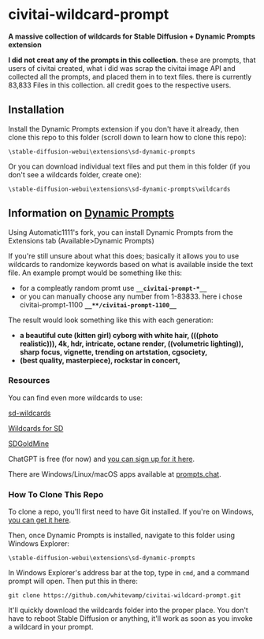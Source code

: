 # civitai-wildcard-prompt
**A massive collection of wildcards for Stable Diffusion + Dynamic Prompts extension**

**I did not creat any of the prompts in this collection.** these are prompts, that users of civitai created, what i did was scrap the civitai image API and collected all the prompts, and placed them in to text files. there is currently 83,833 Files in this collection. all credit goes to the respective users.  

## Installation

Install the Dynamic Prompts extension if you don't have it already, then clone this repo to this folder (scroll down to learn how to clone this repo):

`\stable-diffusion-webui\extensions\sd-dynamic-prompts`

Or you can download individual text files and put them in this folder (if you don't see a wildcards folder, create one):

`\stable-diffusion-webui\extensions\sd-dynamic-prompts\wildcards`

## Information on [Dynamic Prompts](https://github.com/adieyal/sd-dynamic-prompts)

Using Automatic1111's fork, you can install Dynamic Prompts from the Extensions tab (Available>Dynamic Prompts)

If you're still unsure about what this does; basically it allows you to use wildcards to randomize keywords based on what is available inside the text file. An example prompt would be something like this:

 - for a compleatly random promt use **`__civitai-prompt-*__`** 
  - or you can manually choose any number from 1-83833. here i chose civitai-prompt-1100 **`__**/civitai-prompt-1100__`**

The result would look something like this with each generation:

- **a beautiful cute (kitten girl) cyborg with white hair, (((photo realistic))), 4k, hdr, intricate, octane render, ((volumetric lighting)), sharp focus, vignette, trending on artstation, cgsociety,**  
- **(best quality, masterpiece), rockstar in concert,**

### Resources

You can find even more wildcards to use:

[sd-wildcards](https://github.com/mattjaybe/sd-wildcards)

[Wildcards for SD](https://github.com/themartiantourist/Wildcards-for-SD)

[SDGoldMine](https://rentry.org/sdgoldmine#wildcards)

ChatGPT is free (for now) and [you can sign up for it here](https://openai.com/blog/chatgpt/).

There are Windows/Linux/macOS apps available at [prompts.chat](https://prompts.chat/).


### How To Clone This Repo

To clone a repo, you'll first need to have Git installed. If you're on Windows, [you can get it here](https://gitforwindows.org/).

Then, once Dynamic Prompts is installed, navigate to this folder using Windows Explorer:

`\stable-diffusion-webui\extensions\sd-dynamic-prompts`

In Windows Explorer's address bar at the top, type in `cmd`, and a command prompt will open.  Then put this in there:

`git clone https://github.com/whitevamp/civitai-wildcard-prompt.git`

It'll quickly download the wildcards folder into the proper place. You don't have to reboot Stable Diffusion or anything, it'll work as soon as you invoke a wildcard in your prompt.
